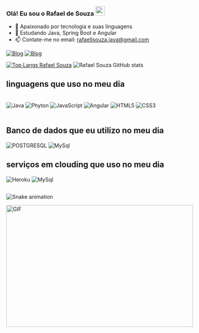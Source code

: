 ### Olá! Eu sou o Rafael de Souza <img src="https://media.giphy.com/media/hvRJCLFzcasrR4ia7z/giphy.gif" width="25px">

- 🔭 Apaixonado por tecnologia e suas linguagens
- 🌱 Estudando Java, Spring Boot e Angular
- 📫 Contate-me no email: rafaellsouza.java@gmail.com


[![Blog](	https://img.shields.io/badge/Gmail-D14836?style=for-the-badge&logo=gmail&logoColor=white)](rafaellsouza.java@gmail.com)
[![Blog](https://img.shields.io/badge/Instagram-E4405F?style=for-the-badge&logo=instagram&logoColor=white)](rafael.souza.java)


[![Top Langs Rafael Souza](https://github-readme-stats.vercel.app/api/top-langs/?username=rafaellsouzadev&langs_count=8&show_icons=true&theme=dracula)](https://github.com/rafaellsouzadev/github-readme-stats)
![Rafael Souza GitHub stats](https://github-readme-stats.vercel.app/api?username=rafaellsouzadev&show_icons=true&theme=dracula)


## linguagens que uso no meu dia

<div style="display: inline_block"><br/>
<img align="center" alt="Java" src="https://img.shields.io/badge/Java-ED8B00?style=for-the-badge&logo=java&logoColor=white">
<img align="center" alt="Phyton" src="https://img.shields.io/badge/Python-14354C?style=for-the-badge&logo=python&logoColor=white">
<img align="center" alt="JavaScript" src="https://img.shields.io/badge/JavaScript-323330?style=for-the-badge&logo=javascript&logoColor=F7DF1E">
<img align="center" alt="Angular" src="https://img.shields.io/badge/Angular-DD0031?style=for-the-badge&logo=angular&logoColor=white">
<img align="center" alt="HTML5" src="https://img.shields.io/badge/HTML5-E34F26?style=for-the-badge&logo=html5&logoColor=white">
<img align="center" alt="CSS3" src="https://img.shields.io/badge/CSS3-1572B6?style=for-the-badge&logo=css3&logoColor=white">

</div><br/>

## Banco de dados que eu utilizo no meu dia
<div>
<img align="center" alt="POSTGRESQL" src="https://img.shields.io/badge/PostgreSQL-316192?style=for-the-badge&logo=postgresql&logoColor=white">
<img align="center" alt="MySql" src="https://img.shields.io/badge/MySQL-00000F?style=for-the-badge&logo=mysql&logoColor=white">
</div>

## serviços em clouding que uso no meu dia
<div>
<img align="center" alt="Heroku" src="https://img.shields.io/badge/Heroku-430098?style=for-the-badge&logo=heroku&logoColor=white">
<img align="center" alt="MySql" src="https://img.shields.io/badge/Amazon_AWS-232F3E?style=for-the-badge&logo=amazon-aws&logoColor=white">
</div>

##
![Snake animation](https://github.com/rafaellsouzadev/rafaellsouzadev/blob/output/github-contribution-grid-snake.svg)

<div>
 <img align="center" alt="GIF" src="https://cdn.dribbble.com/users/1059583/screenshots/4171367/media/5c8264a20b247115b68e6c2f4c97d5e6.gif?raw=true" width="500" height="325" />
</div>

